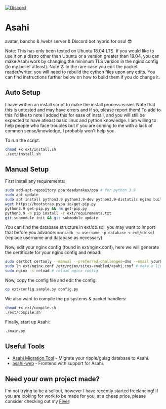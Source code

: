 [![Discord](https://discordapp.com/api/guilds/833325274934411274/widget.png?style=shield)](https://discord.gg/d62tzSYv3z)
# Asahi

avatar, bancho & /web/ server & Discord bot hybrid for osu! 😎

Note: This has only been tested on Ubuntu 18.04 LTS. If you would like to use it on a distro other than Ubuntu or a version greater than 18.04, you can make Asahi work by changing the minimum TLS version in the nginx config (to my belief atleast).
Note 2: In the rare case you edit the packet reader/writer, you will need to rebuild the cython files upon any edits. You can find instructions further below on how to build them if you do change it.

## Auto Setup

I have written an install script to make the install process easier. Note that this is untested and may have errors and if so, please report them!
To add to this I'd like to note I added this for ease of install, and you will still be expected to have atleast basic linux and python knowledge. I am willing to help people who face troubles but if you are coming to me with a lack of common sense/knowledge, I probably won't help you.

To run the script:

```bash
chmod +x ext/install.sh
./ext/install.sh
```

## Manual Setup

First install any requirements:
```bash
sudo add-apt-repository ppa:deadsnakes/ppa # for python 3.9
sudo apt update
sudo apt install python3.9 python3.9-dev python3.9-distutils nginx build-essential certbot mariadb-server redis-server
wget https://bootstrap.pypa.io/get-pip.py
python3.9 get-pip.py && rm get-pip.py
python3.9 -m pip install -r ext/requirements.txt
git submodule init && git submodule update
```

You can find the database structure in ext/db.sql, you may want to import that before you advance: `mariadb -u username -p database < ext/db.sql` (replace username and database as necessary)

Now, edit your nginx config (found in ext/nginx.conf), here we will generate the certificate for your nginx config and reload:
```bash
sudo certbot certonly --manual --preferred-challenges=dns --email your@email.com --server https://acme-v02.api.letsencrypt.org/directory --agree-tos -d *.your.domain -d your.domain # change your.domain & email to your own
sudo ln ext/nginx.conf /etc/nginx/sites-enabled/asahi.conf # make a link between nginx folder and asahi's folder so you can easy edit the config as needed
sudo nginx -s reload # reload nginx config
```

Now, copy the config file and edit the config:
```bash
cp ext/config.sample.py config.py
```

We also want to compile the pp systems & packet handlers:
```bash
chmod +x ext/compile.sh
./ext/compile.sh
```

Finally, start up Asahi:
```bash
./main.py
```

## Useful Tools

- [Asahi Migration Tool](https://github.com/tsunyoku/asahiMigration) - Migrate your ripple/gulag database to Asahi.
- [asahi-web](https://github.com/7ez/asahi-web) - Frontend with support for Asahi.

## Need your own project made?

I'm not trying to be a sellout, however I have recently started freelancing! If you are looking for work to be made for you, at a cheap price, please consider checking out my [Fiver](https://www.fiverr.com/tsunyoku)!

